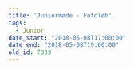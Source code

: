 ```yaml
---
title: 'Juniormøde - Fotoløb'
tags:
  - Junior
date_start: "2018-05-08T17:00:00"
date_end: "2018-05-08T19:00:00"
old_id: 7033
---
```


